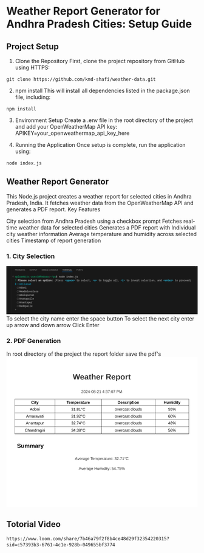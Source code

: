 # Weather Report Generator for Andhra Pradesh Cities: Setup Guide

## Project Setup

1. Clone the Repository
First, clone the project repository from GitHub using HTTPS:
```
git clone https://github.com/kmd-shafi/weather-data.git
```
2. npm install
This will install all dependencies listed in the package.json file, including:
```
npm install
```
3. Environment Setup
Create a .env file in the root directory of the project and add your OpenWeatherMap API key:
APIKEY=your_openweathermap_api_key_here

4. Running the Application
Once setup is complete, run the application using:
```
node index.js
```
## Weather Report Generator
This Node.js project creates a weather report for selected cities in Andhra Pradesh, India. It fetches weather data from the OpenWeatherMap API and generates a PDF report.
Key Features

City selection from Andhra Pradesh using a checkbox prompt
Fetches real-time weather data for selected cities
Generates a PDF report with Individual city weather information
Average temperature and humidity across selected cities
Timestamp of report generation

### 1. City Selection

![City Selection](image.png)
To select the city name enter the space button
To select the next city enter up arrow and down arrow
Click Enter

### 2. PDF Generation
In root directory of the project the report folder save the pdf's
![City Selection](image1.png)

## Totorial Video

```
https://www.loom.com/share/7b46a79f2f8b4ce48d29f32354220315?sid=c57393b3-6761-4c1e-928b-049655bf3774
```

